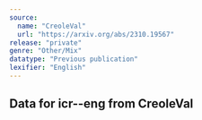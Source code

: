 ```yaml
---
source:
  name: "CreoleVal"
  url: "https://arxiv.org/abs/2310.19567"
release: "private"
genre: "Other/Mix"
datatype: "Previous publication"
lexifier: "English"
---
```


## Data for icr--eng from CreoleVal